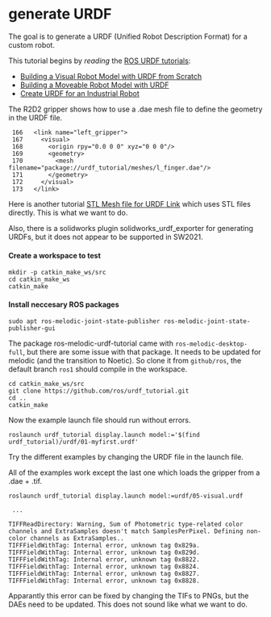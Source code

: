 # generate URDF

The goal is to generate a URDF (Unified Robot Description Format) for a custom robot.

This tutorial begins by _reading_ the [ROS URDF tutorials](http://wiki.ros.org/urdf/Tutorials/Building%20a%20Movable%20Robot%20Model%20with%20URDF):

 - [Building a Visual Robot Model with URDF from Scratch](http://wiki.ros.org/urdf/Tutorials/Building%20a%20Visual%20Robot%20Model%20with%20URDF%20from%20Scratch)
 - [Building a Moveable Robot Model with URDF](http://wiki.ros.org/urdf/Tutorials/Building%20a%20Movable%20Robot%20Model%20with%20URDF)
 - [Create URDF for an Industrial Robot](http://wiki.ros.org/Industrial/Tutorials/Create%20a%20URDF%20for%20an%20Industrial%20Robot)



The R2D2 gripper shows how to use a .dae mesh file to define the geometry in the URDF file.

```
 166   <link name="left_gripper">
 167     <visual>
 168       <origin rpy="0.0 0 0" xyz="0 0 0"/>
 169       <geometry>
 170         <mesh filename="package://urdf_tutorial/meshes/l_finger.dae"/>
 171       </geometry>
 172     </visual>
 173   </link>
 ```


 Here is another tutorial [STL Mesh file for URDF Link](https://www.theconstructsim.com/ros-projects-my-robotic-manipulator-6-stl-mesh-file-for-urdf-link/) which uses STL files directly. This is what we want to do.

Also, there is a solidworks plugin solidworks_urdf_exporter for generating URDFs, but it does not appear to be supported in SW2021.




#### Create a workspace to test

```
mkdir -p catkin_make_ws/src
cd catkin_make_ws
catkin_make
```

#### Install neccesary ROS packages

```
sudo apt ros-melodic-joint-state-publisher ros-melodic-joint-state-publisher-gui
```

The package ros-melodic-urdf-tutorial came with `ros-melodic-desktop-full`, but there are some issue with that package. It needs to be updated for melodic (and the transition to Noetic). So clone it from `github/ros`, the default branch `ros1` should compile in the workspace.

```
cd catkin_make_ws/src
git clone https://github.com/ros/urdf_tutorial.git
cd ..
catkin_make
```

Now the example launch file should run without errors. 

```
roslaunch urdf_tutorial display.launch model:='$(find urdf_tutorial)/urdf/01-myfirst.urdf'
```
Try the different examples by changing the URDF file in the launch file.




All of the examples work except the last one which loads the gripper from a .dae + .tif. 



```
roslaunch urdf_tutorial display.launch model:=urdf/05-visual.urdf
 
 ...

TIFFReadDirectory: Warning, Sum of Photometric type-related color channels and ExtraSamples doesn't match SamplesPerPixel. Defining non-color channels as ExtraSamples..
TIFFFieldWithTag: Internal error, unknown tag 0x829a.
TIFFFieldWithTag: Internal error, unknown tag 0x829d.
TIFFFieldWithTag: Internal error, unknown tag 0x8822.
TIFFFieldWithTag: Internal error, unknown tag 0x8824.
TIFFFieldWithTag: Internal error, unknown tag 0x8827.
TIFFFieldWithTag: Internal error, unknown tag 0x8828.
```

Apparantly this error can be fixed by changing the TIFs to PNGs, but the DAEs need to be updated. This does not sound like what we want to do. 

